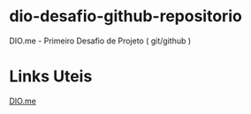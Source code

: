 # dio-desafio-github-repositorio
DIO.me - Primeiro Desafio de Projeto ( git/github ) 


# Links Uteis
[DIO.me](https://www.dio.me/)
